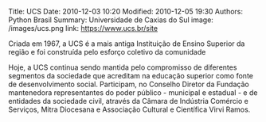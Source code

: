 Title: UCS
Date: 2010-12-03 10:20
Modified: 2010-12-05 19:30
Authors: Python Brasil
Summary: Universidade de Caxias do Sul
image: /images/ucs.png
link: https://www.ucs.br/site
<!-- image: /images/patrocinio_medio.png
image: /images/patrocinio_grande.png -->

Criada em 1967, a UCS é a mais antiga Instituição de Ensino Superior da região e foi construída pelo esforço coletivo da comunidade

Hoje, a UCS continua sendo mantida pelo compromisso de diferentes segmentos da sociedade que acreditam na educação superior como fonte de desenvolvimento social. Participam, no Conselho Diretor da Fundação mantenedora representantes do poder público - municipal e estadual - e de entidades da sociedade civil, através da Câmara de Indústria Comércio e Serviços, Mitra Diocesana e Associação Cultural e Científica Virvi Ramos.
